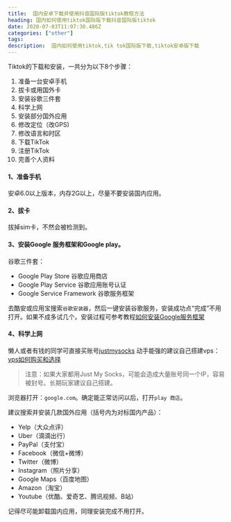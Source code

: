 ```yaml
---
title:  国内安卓下载并使用抖音国际版tiktok教程方法
heading: 国内如何使用tiktok国际版下载抖音国际版tiktok
date: 2020-07-03T11:07:30.486Z
categories: ["other"]
tags: 
description:  国内如何使用tiktok,tik tok国际版下载,tiktok安卓版下载
---
```



Tiktok的下载和安装，一共分为以下8个步骤：

1.  准备一台安卓手机
2.  拔卡或用国外卡
3.  安装谷歌三件套
4.  科学上网
5.  安装部分国外应用
6.  修改定位（改GPS)
5.  修改语言和时区
6.  下载TikTok
7.  注册TikTok
8.  完善个人资料


#### 1、准备手机
安卓6.0以上版本，内存2G以上，尽量不要安装国内应用。

#### 2、拔卡
拔掉sim卡，不然会被检测到。

#### 3、安装Google 服务框架和Google play。

谷歌三件套：
- Google Play Store 谷歌应用商店
- Google Play Service 谷歌应用账号认证
- Google Service Framework 谷歌服务框架


去酷安或应用宝搜索`谷歌安装器`，然后一键安装谷歌服务，安装成功点“完成”不用打开。如果不成多试几个。安装过程可参考教程[如何安装Google服务框架](https://sxy91.com/posts/install-google-play/)

#### 4、科学上网

懒人或者有钱的同学可直接买账号[justmysocks](https://justmysocks2.net/ )
动手能强的建议自己搭建vps：[vps如何购买和选择](https://sxy91.com/posts/over-the-wall-3/)

> 注意：如果大家都用Just My Socks，可能会造成大量账号同一个IP，容易被封号。长期玩家建议自己搭建。


浏览器打开：`google.com`。确定能正常访问以后，打开`play 商店`。

建议搜索并安装几款国外应用（括号内为对标国内产品）：
- Yelp（大众点评）
- Uber（滴滴出行）
- PayPal（支付宝）
- Facebook（微信+微博）
- Twitter（微博）
- Instagram（照片分享）
- Google Maps（百度地图）
- Amazon（淘宝）
- Youtube（优酷、爱奇艺、腾讯视频、B站）


记得尽可能卸载国内应用，同理安装完成不用打开。


